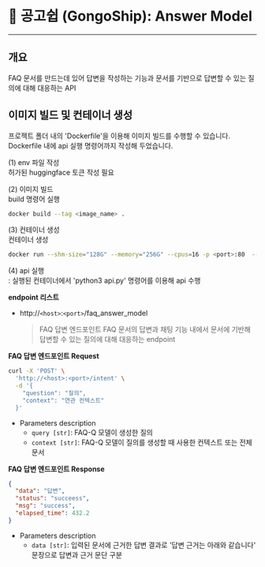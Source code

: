 # 🚀 공고쉽 (GongoShip): Answer Model

---

## 개요
FAQ 문서를 만드는데 있어 답변을 작성하는 기능과 문서를 기반으로 답변할 수 있는 질의에 대해 대응하는 API

## 이미지 빌드 및 컨테이너 생성
프로젝트 폴더 내의 'Dockerfile'을 이용해 이미지 빌드를 수행할 수 있습니다.<br/>
Dockerfile 내에 api 실행 명령어까지 작성해 두었습니다.

(1) env 파일 작성  
허가된 huggingface 토큰 작성 필요

(2) 이미지 빌드  
build 명령어 실행
```sh
docker build --tag <image_name> .
```

(3) 컨테이너 생성  
컨테이너 생성
```sh
docker run --shm-size="128G" --memory="256G" --cpus=16 -p <port>:80  --name <container_name> -it <image_name>
```

(4) api 실행  
: 실행된 컨테이너에서 'python3 api.py' 명령어를 이용해 api 수행

**endpoint 리스트**
- http://`<host>`:`<port>`/faq_answer_model
  > FAQ 답변 엔드포인트
  > FAQ 문서의 답변과 채팅 기능 내에서 문서에 기반해 답변할 수 있는 질의에 대해 대응하는 endpoint

**FAQ 답변 엔드포인트 Request**
```sh
curl -X 'POST' \
  'http://<host>:<port>/intent' \
  -d '{
    "question": "질의",
    "context": "연관 컨텍스트"
  }'
```
- Parameters description
    - `query [str]`: FAQ-Q 모델이 생성한 질의
    - `context [str]`: FAQ-Q 모델이 질의를 생성할 때 사용한 컨텍스트 또는 전체 문서

**FAQ 답변 엔드포인트 Response**
```json
{
  "data": "답변",
  "status": "succeess",
  "msg": "success",
  "elapsed_time": 432.2
}
```
- Parameters description
    - `data [str]`: 입력된 문서에 근거한 답변 결과로 '답변 근거는 아래와 같습니다' 문장으로 답변과 근거 문단 구분
